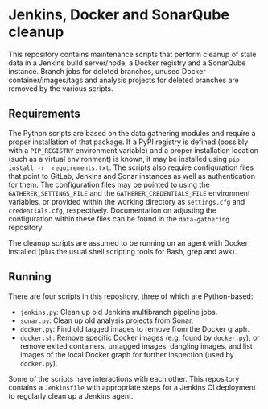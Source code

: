 # Jenkins, Docker and SonarQube cleanup

This repository contains maintenance scripts that perform cleanup of stale data 
in a Jenkins build server/node, a Docker registry and a SonarQube instance. 
Branch jobs for deleted branches, unused Docker container/images/tags and 
analysis projects for deleted branches are removed by the various scripts.

## Requirements

The Python scripts are based on the data gathering modules and require a proper 
installation of that package. If a PyPI registry is defined (possibly with 
a `PIP_REGISTRY` environment variable) and a proper installation location (such 
as a virtual environment) is known, it may be installed using `pip install -r 
requirements.txt`. The scripts also require configuration files that point to 
GitLab, Jenkins and Sonar instances as well as authentication for them. The 
configuration files may be pointed to using the `GATHERER_SETTINGS_FILE` and 
the `GATHERER_CREDENTIALS_FILE` environment variables, or provided within the 
working directory as `settings.cfg` and `credentials.cfg`, respectively. 
Documentation on adjusting the configuration within these files can be found in 
the `data-gathering` repository.

The cleanup scripts are assumed to be running on an agent with Docker installed 
(plus the usual shell scripting tools for Bash, grep and awk).

## Running

There are four scripts in this repository, three of which are Python-based:

- `jenkins.py`: Clean up old Jenkins multibranch pipeline jobs.
- `sonar.py`: Clean up old analysis projects from Sonar.
- `docker.py`: Find old tagged images to remove from the Docker graph.
- `docker.sh`: Remove specific Docker images (e.g. found by `docker.py`), or 
  remove exited containers, untagged images, dangling images, and list images 
  of the local Docker graph for further inspection (used by `docker.py`).

Some of the scripts have interactions with each other. This repository contains 
a `Jenkinsfile` with appropriate steps for a Jenkins CI deployment to regularly 
clean up a Jenkins agent.
